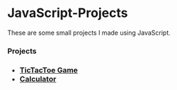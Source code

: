# JavaScript-Projects

<p>These are some small projects I made using JavaScript.</p>

<h3>Projects<h3>
  
  <ul>
  <li><a href="https://github.com/starshaquinte/JavaScript-Projects/tree/main/TicTacToe">TicTacToe Game</a><li>
  <a href="https://github.com/starshaquinte/JavaScript-Projects/tree/main/Calculator%20Assignment">Calculator</a>
  
  
